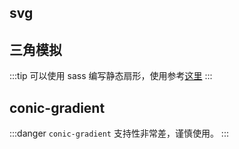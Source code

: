 ## svg

<sector-svg/>

## 三角模拟

<sector-trangle/>

:::tip
可以使用 sass 编写静态扇形，使用参考<a href="https://github.com/kbkydwan/css_tricks/blob/master/docs/.vuepress/components/sector/trangle.vue">这里</a>
:::

## conic-gradient

<sector-gradient/>

:::danger
`conic-gradient` 支持性非常差，谨慎使用。
:::


